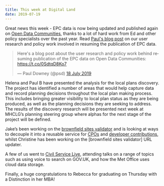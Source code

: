 ```yaml
---
title: This week at Digital Land
date: 2019-07-19
---
```


Great news this week - EPC data is now being updated and published again on [Open Data Communities](https://epc.opendatacommunities.org/), thanks to a lot of hard work from Ed and other policy specialists over the past year. Read [Paul's blog post](https://mhclgdigital.blog.gov.uk/2019/07/18/publishing-energy-performance-certificate-data/) on our user research and policy work involved in resuming the publication of EPC data.

<blockquote class="twitter-tweet" data-lang="en-gb"><p lang="en" dir="ltr">Here&#39;s a blog post about the user research and policy work behind resuming publication of the EPC data on Open Data Communities: <a href="https://t.co/0SdtqD8Ko7">https://t.co/0SdtqD8Ko7</a></p>&mdash; Paul Downey (@psd) <a href="https://twitter.com/psd/status/1151775928902651907?ref_src=twsrc%5Etfw">18 July 2019</a></blockquote>
<script async src="https://platform.twitter.com/widgets.js" charset="utf-8"></script>

Helena and Paul B have presented the analysis for the local plans discovery. The project has identified a number of areas that would help capture data and record planning decisions throughout the local plan making process. This includes bringing greater visibility to local plan status as they are being produced, as well as the planning decisions they are seeking to address. The results of the discovery research will be presented next week at MHCLG’s planning steering group where alphas for the next stage of the project will be defined.

Jake’s been working on the [brownfield sites validator](https://github.com/digital-land/validator-serverless) and is looking at ways to decouple it into a reusable service for [CPOs](/project/compulsory-purchase-orders/) and [developer contributions](/project/developer-contributions/), whilst Christine has been working on the [brownfield sites validator] URL updater. 

A few of us went to [Civil Service Live](https://www.civilservicelive.com/), attending talks on a range of topics such as using voice to search on GOV.UK, and how the Met Office uses cloud data storage.

Finally, a huge congratulations to Rebecca for graduating on Thursday with a Distinction in her MBA!
